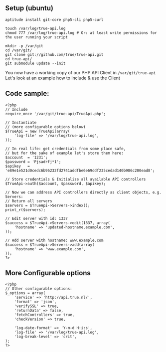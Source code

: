 ## Setup (ubuntu)

    aptitude install git-core php5-cli php5-curl
    
    touch /var/log/true-api.log
    chmod 777 /var/log/true-api.log # Or: at least write permissions for the user running your script
    
    mkdir -p /var/git 
    cd /var/git/  
    git clone git://github.com/true/true-api.git 
    cd true-api/  
    git submodule update --init

You now have a working copy of our PHP API Client in `/var/git/true-api`
Let's look at an example how to include & use the Client

## Code sample:

    <?php
    // Include
    require_once '/var/git/true-api/TrueApi.php';

    // Instantiate
    // (more configurable options below)
    $TrueApi = new TrueApi(array(
        'log-file' => '/var/log/true-api.log',
    ));

    // In real life: get credentials from some place safe,
    // but for the sake of example let's store them here:
    $account  = '1231';
    $password = 'Pjsadrfj*1';
    $apikey   = 'e89e1e521d0cedc6b96232fd2741addfbe6e69ddf235cedad140b986c200ead8';

    // Store credentials & Initialize all available API controllers
    $TrueApi->auth($account, $password, $apikey);

    // Now we can address API controllers directly as client objects, e.g. Servers:
    // Return all servers
    $servers = $TrueApi->Servers->index();
    print_r($servers);
    
    // Edit server with id: 1337
    $success = $TrueApi->Servers->edit(1337, array(
        'hostname' => 'updated-hostname.example.com',
    ));

    // Add server with hostname: www.example.com
    $success = $TrueApi->Servers->add(array(
        'hostname' => 'www.example.com',
    ));
    ?>

## More Configurable options

    <?php
    // Other configurable options:
    $_options = array(
        'service' => 'http://api.true.nl/',
        'format' => 'json',
        'verifySSL' => true,
        'returnData' => false,
        'fetchControllers' => true,
        'checkVersion' => true,

        'log-date-format' => 'Y-m-d H:i:s',
        'log-file' => '/var/log/true-api.log',
        'log-break-level' => 'crit',
    );
    ?>
